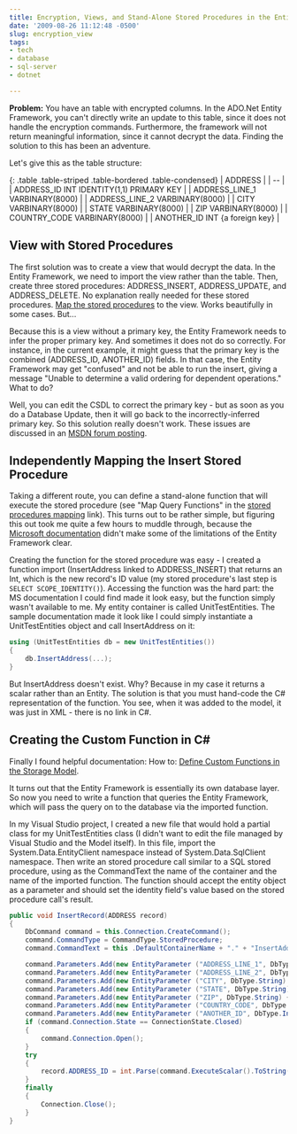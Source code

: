 ```yaml
---
title: Encryption, Views, and Stand-Alone Stored Procedures in the Entity Framework
date: '2009-08-26 11:12:48 -0500'
slug: encryption_view
tags:
- tech
- database
- sql-server
- dotnet

---
```


**Problem:** You have an table with encrypted columns. In the ADO.Net Entity
Framework, you can't directly write an update to this table, since it does not
handle the encryption commands. Furthermore, the framework will not return
meaningful information, since it cannot decrypt the data. Finding the solution
to this has been an adventure.

<!-- truncate -->

Let's give this as the table structure:

{: .table .table-striped .table-bordered .table-condensed}
| ADDRESS |
| -- |
| ADDRESS_ID INT IDENTITY(1,1) PRIMARY KEY |
| ADDRESS_LINE_1 VARBINARY(8000) |
| ADDRESS_LINE_2 VARBINARY(8000) |
| CITY VARBINARY(8000) |
| STATE VARBINARY(8000) |
| ZIP VARBINARY(8000) |
| COUNTRY_CODE VARBINARY(8000) |
| ANOTHER_ID INT {a foreign key} |

## View with Stored Procedures

The first solution was to create a view that would decrypt the data. In the
Entity Framework, we need to import the view rather than the table. Then, create
three stored procedures: ADDRESS_INSERT, ADDRESS_UPDATE, and ADDRESS_DELETE. No
explanation really needed for these stored procedures. [Map
the stored procedures](http://blogs.microsoft.co.il/blogs/bursteg/archive/2007/12/17/ado-net-entity-framework-tools-stored-procedures.aspx) to the view. Works beautifully in some cases. But...

Because this is a view without a primary key, the Entity Framework needs to
infer the proper primary key. And sometimes it does not do so correctly. For
instance, in the current example, it might guess that the primary key is the
combined (ADDRESS_ID, ANOTHER_ID) fields. In that case, the Entity Framework may
get "confused" and not be able to run the insert, giving a message "Unable to
determine a valid ordering for dependent operations." What to do?

Well, you can edit the CSDL to correct the primary key - but as soon as you do a
Database Update, then it will go back to the incorrectly-inferred primary key.
So this solution really doesn't work. These issues are discussed in an [
MSDN forum posting](http://social.msdn.microsoft.com/Forums/en-US/adodotnetentityframework/thread/ea0bf748-bc97-439d-99b0-76180b2161bb/).

## Independently Mapping the Insert Stored Procedure

Taking a different route, you can define a stand-alone function that will
execute the stored procedure (see "Map Query Functions" in the [
stored procedures mapping](http://blogs.microsoft.co.il/blogs/bursteg/archive/2007/12/17/ado-net-entity-framework-tools-stored-procedures.aspx) link). This turns out to be rather simple, but
figuring this out took me quite a few hours to muddle through, because the [Microsoft
documentation](http://msdn.microsoft.com/en-us/library/bb399203.aspx) didn't make some of the limitations of the Entity Framework
clear.

Creating the function for the stored procedure was easy - I created a function
import (InsertAddress linked to ADDRESS_INSERT) that returns an Int, which is
the new record's ID value (my stored procedure's last step is ` SELECT
SCOPE_IDENTITY()`). Accessing the function was the hard part: the MS
documentation I could find made it look easy, but the function simply wasn't
available to me. My entity container is called UnitTestEntities. The sample
documentation made it look like I could simply instantiate a UnitTestEntities
object and call InsertAddress on it:

```csharp
using (UnitTestEntities db = new UnitTestEntities())
{
    db.InsertAddress(...);
}
```

But InsertAddress doesn't exist. Why? Because in my case it returns a scalar
rather than an Entity. The solution is that you must hand-code the C#
representation of the function. You see, when it was added to the model, it was
just in XML  - there is no link in C#.

## Creating the Custom Function in C#

Finally I found helpful documentation: How to:
<a href="http://msdn.microsoft.com/en-us/library/dd296754.aspx">Define Custom
Functions in the Storage Model</a>.

It turns out that the Entity Framework is essentially its own database layer. So
now you need to write a function that queries the Entity Framework, which will
pass the query on to the database via the imported function.

In my Visual Studio project, I created a new file that would hold a partial
class for my UnitTestEntities class (I didn't want to edit the file managed by
Visual Studio and the Model itself). In this file, import the
System.Data.EntityClient namespace instead of System.Data.SqlClient namespace.
Then write an stored procedure call similar to a SQL stored procedure, using as
the CommandText the name of the container and the name of the imported function.
The function should accept the entity object as a parameter and should set the
identity field's value based on the stored procedure call's result.

```csharp
public void InsertRecord(ADDRESS record)
{
    DbCommand command = this.Connection.CreateCommand();
    command.CommandType = CommandType.StoredProcedure;
    command.CommandText = this .DefaultContainerName + "." + "InsertAddress";

    command.Parameters.Add(new EntityParameter ("ADDRESS_LINE_1", DbType.String) { Value = record.ADDRESS_LINE_1 });
    command.Parameters.Add(new EntityParameter ("ADDRESS_LINE_2", DbType.String) { Value = record.ADDRESS_LINE_2 });
    command.Parameters.Add(new EntityParameter ("CITY", DbType.String) { Value = record.CITY });
    command.Parameters.Add(new EntityParameter ("STATE", DbType.String) { Value = record.STATE });
    command.Parameters.Add(new EntityParameter ("ZIP", DbType.String) { Value = record.ZIP });
    command.Parameters.Add(new EntityParameter ("COUNTRY_CODE", DbType.String) { Value = record.COUNTRY_CODE });
    command.Parameters.Add(new EntityParameter ("ANOTHER_ID", DbType.Int32) { Value = record.ANOTHER_ID });
    if (command.Connection.State == ConnectionState.Closed)
    {
        command.Connection.Open();
    }
    try
    {
        record.ADDRESS_ID = int.Parse(command.ExecuteScalar().ToString());
    }
    finally
    {
        Connection.Close();
    }
}
```
